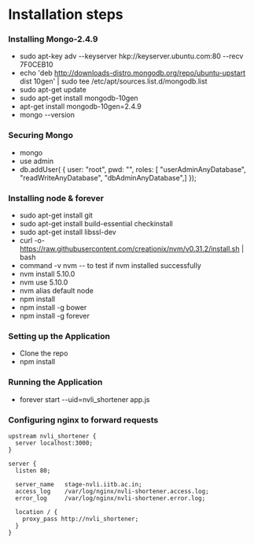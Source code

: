 # Installation steps

### Installing Mongo-2.4.9
- sudo apt-key adv --keyserver hkp://keyserver.ubuntu.com:80 --recv 7F0CEB10
- echo 'deb http://downloads-distro.mongodb.org/repo/ubuntu-upstart dist 10gen' | sudo tee /etc/apt/sources.list.d/mongodb.list
-  sudo apt-get update
- sudo apt-get install mongodb-10gen
- apt-get install mongodb-10gen=2.4.9
- mongo --version 

### Securing Mongo
- mongo
- use admin
- db.addUser( {
user: "root",
pwd: "<password>",
roles: [ "userAdminAnyDatabase",
"readWriteAnyDatabase",
"dbAdminAnyDatabase",]
});

### Installing node & forever
- sudo apt-get install git
- sudo apt-get install build-essential checkinstall
- sudo apt-get install libssl-dev
- curl -o- https://raw.githubusercontent.com/creationix/nvm/v0.31.2/install.sh | bash
- command -v nvm -- to test if nvm installed successfully
- nvm install 5.10.0
- nvm use 5.10.0
- nvm alias default node
- npm install
- npm install -g bower
- npm install -g forever

### Setting up the Application
- Clone the repo
- npm install


### Running the Application
- forever start --uid=nvli_shortener app.js

### Configuring nginx to forward requests
```
upstream nvli_shortener {
  server localhost:3000;
}

server {
  listen 80;

  server_name   stage-nvli.iitb.ac.in;
  access_log    /var/log/nginx/nvli-shortener.access.log;
  error_log     /var/log/nginx/nvli-shortener.error.log;

  location / {
    proxy_pass http://nvli_shortener;
  }
}
```

